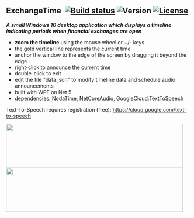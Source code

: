 ## ExchangeTime&nbsp;&nbsp;[![Build status](https://ci.appveyor.com/api/projects/status/g1e21bjel4ikkq15?svg=true)](https://ci.appveyor.com/project/dshe/exchangetime) ![Version](https://img.shields.io/badge/version-2.1.0-orange) [![License](https://img.shields.io/badge/license-Apache%202.0-7755BB.svg)](https://opensource.org/licenses/Apache-2.0)

***A small Windows 10 desktop application which displays a timeline indicating periods when financial exchanges are open***
- **zoom the timeline** using the mouse wheel or +/- keys
- the gold vertical line represents the current time
- anchor the window to the edge of the screen by dragging it beyond the edge
- right-click to announce the current time
- double-click to exit
- edit the file "data.json" to modify timeline data and schedule audio announcements
- built with WPF on Net 5
- dependencies: NodaTime, NetCoreAudio, GoogleCloud.TextToSpeech

Text-To-Speech requires registration (free):
https://cloud.google.com/text-to-speech

<img src="/Screencap2.png" width="484" height="120">
<img src="/Screencap1.png" width="484" height="120">
